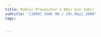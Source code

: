 ```yaml
---
title: Public Prosecutor v Amir bin Jubir 
subtitle: "[2008] SGHC 80 / 29\_May\_2008"
tags:


---
```


